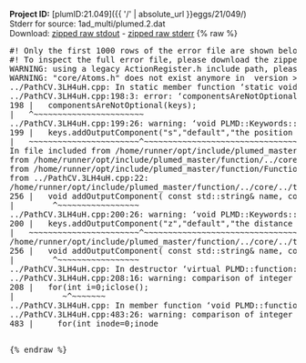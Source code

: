 **Project ID:** [plumID:21.049]({{ '/' | absolute_url }}eggs/21/049/)  
Stderr for source:  1ad_multi/plumed.2.dat   
Download: [zipped raw stdout](plumed.2.dat.plumed_master.stdout.txt.zip) - [zipped raw stderr](plumed.2.dat.plumed_master.stderr.txt.zip) 
{% raw %}
<pre>
#! Only the first 1000 rows of the error file are shown below
#! To inspect the full error file, please download the zipped raw stderr file above
WARNING: using a legacy ActionRegister.h include path, please use <<#include "core/ActionRegister.h">>
WARNING: "core/Atoms.h" does not exist anymore in  version >=2.10, you should change your code.
../PathCV.3LH4uH.cpp: In static member function ‘static void PLMD::function::PathCV::registerKeywords(PLMD::Keywords&)’:
../PathCV.3LH4uH.cpp:198:3: error: ‘componentsAreNotOptional’ was not declared in this scope
198 |   componentsAreNotOptional(keys);
|   ^~~~~~~~~~~~~~~~~~~~~~~~
../PathCV.3LH4uH.cpp:199:26: warning: ‘void PLMD::Keywords::addOutputComponent(const std::string&, const std::string&, const std::string&)’ is deprecated: Use addOutputComponent with four argument and specify valid types for value from scalar/vector/matrix/grid [-Wdeprecated-declarations]
199 |   keys.addOutputComponent("s","default","the position on the path");
|   ~~~~~~~~~~~~~~~~~~~~~~~^~~~~~~~~~~~~~~~~~~~~~~~~~~~~~~~~~~~~~~~~~
In file included from /home/runner/opt/include/plumed_master/function/../core/Action.h:27,
from /home/runner/opt/include/plumed_master/function/../core/ActionWithValue.h:25,
from /home/runner/opt/include/plumed_master/function/Function.h:25,
from ../PathCV.3LH4uH.cpp:22:
/home/runner/opt/include/plumed_master/function/../core/../tools/Keywords.h:256:8: note: declared here
256 |   void addOutputComponent( const std::string& name, const std::string& key, const std::string& descr );
|        ^~~~~~~~~~~~~~~~~~
../PathCV.3LH4uH.cpp:200:26: warning: ‘void PLMD::Keywords::addOutputComponent(const std::string&, const std::string&, const std::string&)’ is deprecated: Use addOutputComponent with four argument and specify valid types for value from scalar/vector/matrix/grid [-Wdeprecated-declarations]
200 |   keys.addOutputComponent("z","default","the distance from the path");
|   ~~~~~~~~~~~~~~~~~~~~~~~^~~~~~~~~~~~~~~~~~~~~~~~~~~~~~~~~~~~~~~~~~~~
/home/runner/opt/include/plumed_master/function/../core/../tools/Keywords.h:256:8: note: declared here
256 |   void addOutputComponent( const std::string& name, const std::string& key, const std::string& descr );
|        ^~~~~~~~~~~~~~~~~~
../PathCV.3LH4uH.cpp: In destructor ‘virtual PLMD::function::PathCV::~PathCV()’:
../PathCV.3LH4uH.cpp:208:16: warning: comparison of integer expressions of different signedness: ‘int’ and ‘unsigned int’ [-Wsign-compare]
208 |   for(int i=0;i<mw_n_;++i){
|               ~^~~~~~
../PathCV.3LH4uH.cpp: In constructor ‘PLMD::function::PathCV::PathCV(const PLMD::ActionOptions&)’:
../PathCV.3LH4uH.cpp:236:16: warning: comparison of integer expressions of different signedness: ‘int’ and ‘unsigned int’ [-Wsign-compare]
236 |   for(int i=0;i<mw_n_;++i){
|               ~^~~~~~
../PathCV.3LH4uH.cpp:259:11: warning: comparison of integer expressions of different signedness: ‘int’ and ‘unsigned int’ [-Wsign-compare]
259 |       if(i==mw_id_) ifiles[i]->close();
|          ~^~~~~~~~
../PathCV.3LH4uH.cpp: In member function ‘void PLMD::function::PathCV::generatePath()’:
../PathCV.3LH4uH.cpp:483:26: warning: comparison of integer expressions of different signedness: ‘int’ and ‘unsigned int’ [-Wsign-compare]
483 |     for(int inode=0;inode<nnodes;inode++){
|                     ~~~~~^~~~~~~
../PathCV.3LH4uH.cpp: In member function ‘void PLMD::function::PathCV::readMultipleWalkers()’:
../PathCV.3LH4uH.cpp:941:16: warning: comparison of integer expressions of different signedness: ‘int’ and ‘unsigned int’ [-Wsign-compare]
941 |   for(int i=0;i<mw_n_;++i){
|               ~^~~~~~
../PathCV.3LH4uH.cpp:942:9: warning: comparison of integer expressions of different signedness: ‘int’ and ‘unsigned int’ [-Wsign-compare]
942 |     if(i==mw_id_) continue;
|        ~^~~~~~~~
../PathCV.3LH4uH.cpp:957:5: error: invalid use of incomplete type ‘class PLMD::Communicator’
957 |     comm.Barrier();
|     ^~~~
In file included from /home/runner/opt/include/plumed_master/function/../core/../tools/OFile.h:25,
from /home/runner/opt/include/plumed_master/function/../core/../tools/Log.h:25,
from /home/runner/opt/include/plumed_master/function/../core/Action.h:30:
/home/runner/opt/include/plumed_master/function/../core/../tools/FileBase.h:29:7: note: forward declaration of ‘class PLMD::Communicator’
29 | class Communicator;
|       ^~~~~~~~~~~~
../PathCV.3LH4uH.cpp:958:5: error: invalid use of incomplete type ‘class PLMD::Communicator’
958 |     multi_sim_comm.Barrier();
|     ^~~~~~~~~~~~~~
/home/runner/opt/include/plumed_master/function/../core/../tools/FileBase.h:29:7: note: forward declaration of ‘class PLMD::Communicator’
29 | class Communicator;
|       ^~~~~~~~~~~~
terminate called after throwing an instance of 'PLMD::Plumed::ExceptionError'
what():
(core/PlumedMain.cpp:1499) void PLMD::PlumedMain::load(const std::string&)
An error happened while executing command env PLUMED_ROOT='/home/runner/opt/lib/plumed_master' PLUMED_VERSION='2.11.0-dev' PLUMED_HTMLDIR='/home/runner/opt/share/doc/plumed_master' PLUMED_INCLUDEDIR='/home/runner/opt/include' PLUMED_PROGRAM_NAME='plumed_master' PLUMED_IS_INSTALLED='yes' "/home/runner/opt/lib/plumed_master"/scripts/mklib.sh -n -o ./../PathCV.2.11.0-dev.so ../PathCV.cpp

[fv-az2027-338:07346] *** Process received signal ***
[fv-az2027-338:07346] Signal: Aborted (6)
[fv-az2027-338:07346] Signal code:  (-6)
[fv-az2027-338:07346] [ 0] /lib/x86_64-linux-gnu/libc.so.6(+0x45330)[0x7f1b25045330]
[fv-az2027-338:07346] [ 1] /lib/x86_64-linux-gnu/libc.so.6(pthread_kill+0x11c)[0x7f1b2509eb2c]
[fv-az2027-338:07346] [ 2] /lib/x86_64-linux-gnu/libc.so.6(gsignal+0x1e)[0x7f1b2504527e]
[fv-az2027-338:07346] [ 3] /lib/x86_64-linux-gnu/libc.so.6(abort+0xdf)[0x7f1b250288ff]
[fv-az2027-338:07346] [ 4] /lib/x86_64-linux-gnu/libstdc++.so.6(+0xa5ff5)[0x7f1b254a5ff5]
[fv-az2027-338:07346] [ 5] /lib/x86_64-linux-gnu/libstdc++.so.6(+0xbb0da)[0x7f1b254bb0da]
[fv-az2027-338:07346] [ 6] /lib/x86_64-linux-gnu/libstdc++.so.6(_ZSt10unexpectedv+0x0)[0x7f1b254a5a55]
[fv-az2027-338:07346] [ 7] /lib/x86_64-linux-gnu/libstdc++.so.6(+0xa5a6f)[0x7f1b254a5a6f]
[fv-az2027-338:07346] [ 8] plumed_master(+0x146dd)[0x564cad1696dd]
[fv-az2027-338:07346] [ 9] /lib/x86_64-linux-gnu/libc.so.6(+0x2a1ca)[0x7f1b2502a1ca]
[fv-az2027-338:07346] [10] /lib/x86_64-linux-gnu/libc.so.6(__libc_start_main+0x8b)[0x7f1b2502a28b]
[fv-az2027-338:07346] [11] plumed_master(+0x15365)[0x564cad16a365]
[fv-az2027-338:07346] *** End of error message ***
</pre>
{% endraw %}
